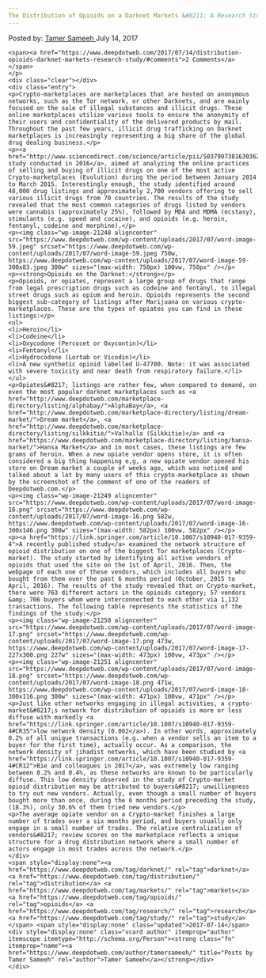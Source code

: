```yaml
---
The Distribution of Opioids on a Darknet Markets &#8211; A Research Study
---
```

<article class="post-listing post-21234 post type-post status-publish format-standard has-post-thumbnail hentry category-deepdot-news tag-darknet tag-distribution tag-markets tag-opioids tag-research tag-study">
    <div class="post-inner">
        <span>Posted by: <a href="https://www.deepdotweb.com/author/tamersameeh/" title="">Tamer Sameeh </a></span>
    <span>July 14, 2017</span>
    
    <span><a href="https://www.deepdotweb.com/2017/07/14/distribution-opioids-darknet-markets-research-study/#comments">2 Comments</a></span>
    </p>
    <div class="clear"></div>
    <div class="entry">
    <p>Crypto-marketplaces are marketplaces that are hosted on anonymous networks, such as the Tor network, or other Darknets, and are mainly focused on the sale of illegal substances and illicit drugs. These online marketplaces utilize various tools to ensure the anonymity of their users and confidentiality of the delivered products by mail. Throughout the past few years, illicit drug trafficking on Darknet marketplaces is increasingly representing a big share of the global drug dealing business.</p>
    <p><a href="http://www.sciencedirect.com/science/article/pii/S0379073816303620">A study conducted in 2016</a>, aimed at analyzing the online practices of selling and buying of illicit drugs on one of the most active Crypto-marketplaces (Evolution) during the period between January 2014 to March 2015. Interestingly enough, the study identified around 48,000 drug listings and approximately 2,700 vendors offering to sell various illicit drugs from 70 countries. The results of the study revealed that the most common categories of drugs listed by vendors were cannabis (approximately 25%), followed by MDA and MDMA (ecstasy), stimulants (e.g. speed and cocaine), and opioids (e.g. heroin, fentanyl, codeine and morphine).</p>
    <p><img class="wp-image-21248 aligncenter" src="https://www.deepdotweb.com/wp-content/uploads/2017/07/word-image-59.jpeg" srcset="https://www.deepdotweb.com/wp-content/uploads/2017/07/word-image-59.jpeg 750w, https://www.deepdotweb.com/wp-content/uploads/2017/07/word-image-59-300x83.jpeg 300w" sizes="(max-width: 750px) 100vw, 750px" /></p>
    <p><strong>Opioids on the Darknet:</strong></p>
    <p>Opioids, or opiates, represent a large group of drugs that range from legal prescription drugs such as codeine and fentanyl, to illegal street drugs such as opium and heroin. Opioids represents the second biggest sub-category of listings after Marijuana on various crypto-marketplaces. These are the types of opiates you can find in these listings:</p>
    <ul>
    <li>Heroin</li>
    <li>Codeine</li>
    <li>Oxycodone (Percocet or Oxycontin)</li>
    <li>Fentanyl</li>
    <li>Hydrocodone (Lortab or Vicodin)</li>
    <li>A new synthetic opioid labelled U-47700. Note: it was associated with severe toxicity and near death from respiratory failure.</li>
    </ul>
    <p>Opiates&#8217; listings are rather few, when compared to demand, on even the most popular darknet marketplaces such as <a href="http://www.deepdotweb.com/marketplace-directory/listing/alphabay/">AlphaBay</a>, <a href="http://www.deepdotweb.com/marketplace-directory/listing/dream-market/">Dream market</a>, <a href="http://www.deepdotweb.com/marketplace-directory/listing/silkkitie/">Valhalla (Silkkitie)</a> and <a href="https://www.deepdotweb.com/marketplace-directory/listing/hansa-market/">Hansa Market</a> and in most cases, these listings are few grams of heroin. When a new opiate vendor opens store, it is often considered a big thing happening e,g, a new opiate vendor opened his store on Dream market a couple of weeks ago, which was noticed and talked about a lot by many users of this crypto-marketplace as shown by the screenshot of the comment of one of the readers of Deepdotweb.com.</p>
    <p><img class="wp-image-21249 aligncenter" src="https://www.deepdotweb.com/wp-content/uploads/2017/07/word-image-16.png" srcset="https://www.deepdotweb.com/wp-content/uploads/2017/07/word-image-16.png 582w, https://www.deepdotweb.com/wp-content/uploads/2017/07/word-image-16-300x146.png 300w" sizes="(max-width: 582px) 100vw, 582px" /></p>
    <p><a href="https://link.springer.com/article/10.1007/s10940-017-9359-4">A recently published study</a> examined the network structure of opioid distribution on one of the biggest Tor marketplaces (Crypto-market). The study started by identifying all active vendors of opioids that used the site on the 1st of April, 2016. Then, the webpage of each one of these vendors, which includes all buyers who bought from them over the past 6 months period (October, 2015 to April, 2016). The results of the study revealed that on Crypto-market, there were 763 different actors in the opioids category; 57 vendors &amp; 706 buyers whom were interconnected to each other via 1,132 transactions. The following table represents the statistics of the findings of the study:</p>
    <p><img class="wp-image-21250 aligncenter" src="https://www.deepdotweb.com/wp-content/uploads/2017/07/word-image-17.png" srcset="https://www.deepdotweb.com/wp-content/uploads/2017/07/word-image-17.png 473w, https://www.deepdotweb.com/wp-content/uploads/2017/07/word-image-17-227x300.png 227w" sizes="(max-width: 473px) 100vw, 473px" /></p>
    <p><img class="wp-image-21251 aligncenter" src="https://www.deepdotweb.com/wp-content/uploads/2017/07/word-image-18.png" srcset="https://www.deepdotweb.com/wp-content/uploads/2017/07/word-image-18.png 471w, https://www.deepdotweb.com/wp-content/uploads/2017/07/word-image-18-300x116.png 300w" sizes="(max-width: 471px) 100vw, 471px" /></p>
    <p>Just like other networks engaging in illegal activities, a crypto-market&#8217;s network for distribution of opioids is more or less diffuse with markedly <a href="https://link.springer.com/article/10.1007/s10940-017-9359-4#CR35">low network density (0.002</a>). In other words, approximately 0.2% of all unique transactions (e.g. when a vendor sells an item to a buyer for the first time), actually occur. As a comparison, the network density of jihadist networks, which have been studied by <a href="https://link.springer.com/article/10.1007/s10940-017-9359-4#CR12">Bie and colleagues in 2017</a>, was extremely low ranging between 0.2% and 0.4%, as these networks are known to be particularly diffuse. This low density observed in the study of Crypto-market opioid distribution may be attributed to buyers&#8217; unwillingness to try out new vendors. Actually, even though a small number of buyers bought more than once, during the 6 months period preceding the study, (18.3%), only 30.6% of them tried new vendors.</p>
    <p>The average opiate vendor on a Crypto-market finishes a large number of trades over a six months period, and buyers usually only engage in a small number of trades. The relative centralization of vendors&#8217; review scores on the marketplace reflects a unique structure for a drug distribution network where a small number of actors engage in most trades across the network.</p>
    </div>
    <span style="display:none"><a href="https://www.deepdotweb.com/tag/darknet/" rel="tag">darknet</a> <a href="https://www.deepdotweb.com/tag/distribution/" rel="tag">distribution</a> <a href="https://www.deepdotweb.com/tag/markets/" rel="tag">markets</a> <a href="https://www.deepdotweb.com/tag/opioids/" rel="tag">opioids</a> <a href="https://www.deepdotweb.com/tag/research/" rel="tag">research</a> <a href="https://www.deepdotweb.com/tag/study/" rel="tag">study</a></span> <span style="display:none" class="updated">2017-07-14</span>
    <div style="display:none" class="vcard author" itemprop="author" itemscope itemtype="http://schema.org/Person"><strong class="fn" itemprop="name"><a href="https://www.deepdotweb.com/author/tamersameeh/" title="Posts by Tamer Sameeh" rel="author">Tamer Sameeh</a></strong></div>
    </div>
</article>

